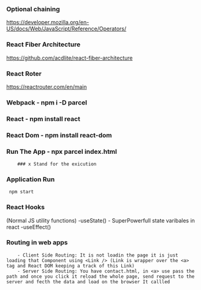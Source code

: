 ### Optional chaining

https://developer.mozilla.org/en-US/docs/Web/JavaScript/Reference/Operators/


### React Fiber Architecture
https://github.com/acdlite/react-fiber-architecture

### React Roter
https://reactrouter.com/en/main


### Webpack - npm i -D parcel
### React - npm install react
### React Dom - npm install react-dom
### Run The App - npx parcel index.html
        ### x Stand for the exicution

### Application Run

     npm start

### React Hooks
(Normal JS utility functions)
        -useState() - SuperPowerfull state varibales in react
        -useEffect()

### Routing in web apps
        - Client Side Routing: It is not loadin the page it is just loading that Component using <Link /> (Link is wrapper over the <a> tag and React DOM keeping a track of this Link)
        - Server Side Routing: You have contact.html, in <a> use pass the path and once you click it reload the whole page, send request to the server and fecth the data and load on the browser It callled     


    
